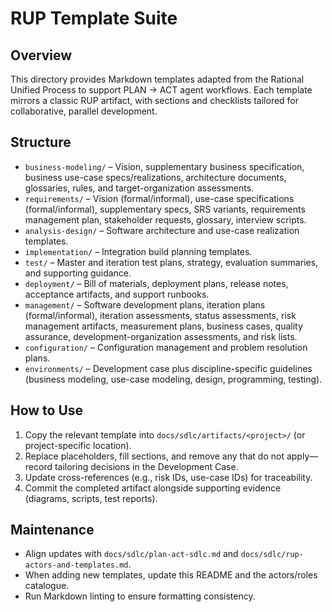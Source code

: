# RUP Template Suite

## Overview
This directory provides Markdown templates adapted from the Rational Unified Process to support PLAN → ACT agent workflows. Each template mirrors a classic RUP artifact, with sections and checklists tailored for collaborative, parallel development.

## Structure
- `business-modeling/` – Vision, supplementary business specification, business use-case specs/realizations, architecture documents, glossaries, rules, and target-organization assessments.
- `requirements/` – Vision (formal/informal), use-case specifications (formal/informal), supplementary specs, SRS variants, requirements management plan, stakeholder requests, glossary, interview scripts.
- `analysis-design/` – Software architecture and use-case realization templates.
- `implementation/` – Integration build planning templates.
- `test/` – Master and iteration test plans, strategy, evaluation summaries, and supporting guidance.
- `deployment/` – Bill of materials, deployment plans, release notes, acceptance artifacts, and support runbooks.
- `management/` – Software development plans, iteration plans (formal/informal), iteration assessments, status assessments, risk management artifacts, measurement plans, business cases, quality assurance, development-organization assessments, and risk lists.
- `configuration/` – Configuration management and problem resolution plans.
- `environments/` – Development case plus discipline-specific guidelines (business modeling, use-case modeling, design, programming, testing).

## How to Use
1. Copy the relevant template into `docs/sdlc/artifacts/<project>/` (or project-specific location).
2. Replace placeholders, fill sections, and remove any that do not apply—record tailoring decisions in the Development Case.
3. Update cross-references (e.g., risk IDs, use-case IDs) for traceability.
4. Commit the completed artifact alongside supporting evidence (diagrams, scripts, test reports).

## Maintenance
- Align updates with `docs/sdlc/plan-act-sdlc.md` and `docs/sdlc/rup-actors-and-templates.md`.
- When adding new templates, update this README and the actors/roles catalogue.
- Run Markdown linting to ensure formatting consistency.
